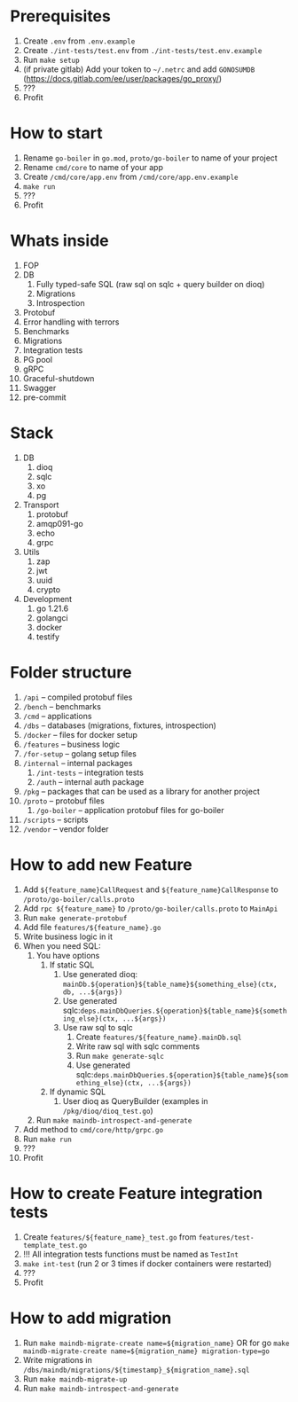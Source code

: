 # Prerequisites

1. Create `.env` from `.env.example`
1. Create `./int-tests/test.env` from `./int-tests/test.env.example`
1. Run `make setup`
1. (if private gitlab) Add your token to `~/.netrc` and add `GONOSUMDB` (https://docs.gitlab.com/ee/user/packages/go_proxy/)
1. ???
1. Profit

# How to start

1. Rename `go-boiler` in `go.mod`, `proto/go-boiler` to name of your project
1. Rename `cmd/core` to name of your app
1. Create `/cmd/core/app.env` from `/cmd/core/app.env.example`
1. `make run`
1. ???
1. Profit

# Whats inside

1. FOP
1. DB
    1. Fully typed-safe SQL (raw sql on sqlc + query builder on dioq)
    1. Migrations
    1. Introspection
1. Protobuf
1. Error handling with terrors
1. Benchmarks
1. Migrations
1. Integration tests
1. PG pool
1. gRPC
1. Graceful-shutdown
1. Swagger
1. pre-commit

# Stack

1. DB
    1. dioq
    1. sqlc
    1. xo
    1. pg
1. Transport
    1. protobuf
    1. amqp091-go
    1. echo
    1. grpc
1. Utils
    1. zap
    1. jwt
    1. uuid
    1. crypto
1. Development
    1. go 1.21.6
    1. golangci
    1. docker
    1. testify

# Folder structure

1. `/api` – compiled protobuf files
1. `/bench` – benchmarks
1. `/cmd` – applications
1. `/dbs` – databases (migrations, fixtures, introspection)
1. `/docker` – files for docker setup
1. `/features` – business logic
1. `/for-setup` – golang setup files
1. `/internal` – internal packages
    1. `/int-tests` – integration tests
    1. `/auth` – internal auth package
1. `/pkg` – packages that can be used as a library for another project
1. `/proto` – protobuf files
    1. `/go-boiler` – application protobuf files for go-boiler
1. `/scripts` – scripts
1. `/vendor` – vendor folder


# How to add new Feature

1. Add `${feature_name}CallRequest` and `${feature_name}CallResponse` to `/proto/go-boiler/calls.proto`
1. Add `rpc ${feature_name}` to `/proto/go-boiler/calls.proto` to `MainApi`
1. Run `make generate-protobuf`
1. Add file `features/${feature_name}.go`
1. Write business logic in it
1. When you need SQL:
    1. You have options
        1. If static SQL
            1. Use generated dioq: `mainDb.${operation}${table_name}${something_else}(ctx, db, ...${args})`
            1. Use generated sqlc:`deps.mainDbQueries.${operation}${table_name}${something_else}(ctx, ...${args})`
            1. Use raw sql to sqlc
                1. Create `features/${feature_name}.mainDb.sql`
                1. Write raw sql with sqlc comments
                1. Run `make generate-sqlc`
                1. Use generated sqlc:`deps.mainDbQueries.${operation}${table_name}${something_else}(ctx, ...${args})`
        1. If dynamic SQL
            1. User dioq as QueryBuilder (examples in `/pkg/dioq/dioq_test.go`)
    1. Run `make maindb-introspect-and-generate`
1. Add method to `cmd/core/http/grpc.go`
1. Run `make run`
1. ???
1. Profit

# How to create Feature integration tests

1. Create `features/${feature_name}_test.go` from `features/test-template_test.go`
1. !!! All integration tests functions must be named as `TestInt`
1. `make int-test` (run 2 or 3 times if docker containers were restarted)
1. ???
1. Profit

# How to add migration

1. Run `make maindb-migrate-create name=${migration_name}` OR for go `make maindb-migrate-create name=${migration_name} migration-type=go`
1. Write migrations in `/dbs/maindb/migrations/${timestamp}_${migration_name}.sql`
1. Run `make maindb-migrate-up`
1. Run `make maindb-introspect-and-generate`
